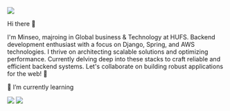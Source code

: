 <img src="https://img.shields.io/badge/jgoldstone7@gmail.com-EA4335?style=flat-square&logo=Gmail&logoColor=white"/>

Hi there 👋

I'm Minseo, majroing in Global business & Technology at HUFS. Backend development enthusiast with a focus on Django, Spring, and AWS technologies. I thrive on architecting scalable solutions and optimizing performance. Currently delving deep into these stacks to craft reliable and efficient backend systems. Let's collaborate on building robust applications for the web! 🚀


🌱 I’m currently learning

<img src="https://img.shields.io/badge/Django-092E20?style=flat-square&logo=Django&logoColor=white"/> <img src="https://img.shields.io/badge/Spring-6DB33F?style=flat-square&logo=Spring&logoColor=white"/>


<!--
**minseojeong1012/minseojeong1012** is a ✨ _special_ ✨ repository because its `README.md` (this file) appears on your GitHub profile.

Here are some ideas to get you started:

- 🔭 I’m currently working on 
- 🌱 I’m currently learning 
- 👯 I’m looking to collaborate on ...
- 🤔 I’m looking for help with ...
- 💬 Ask me about ...
- 📫 How to reach me: ...
- 😄 Pronouns: ...
- ⚡ Fun fact: ...
-->
